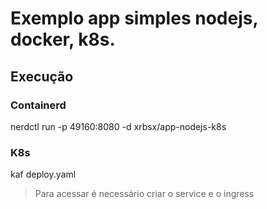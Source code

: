 # Exemplo app simples nodejs, docker, k8s.

## Execução

### Containerd

nerdctl run -p 49160:8080 -d xrbsx/app-nodejs-k8s

### K8s

kaf deploy.yaml

> Para acessar é necessário criar o service e o ingress

